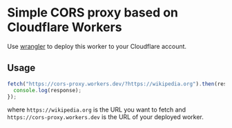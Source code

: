# Simple CORS proxy based on Cloudflare Workers

Use [wrangler](https://www.npmjs.com/package/wrangler) to deploy this worker to your Cloudflare account.

## Usage

```typescript
fetch("https://cors-proxy.workers.dev/?https://wikipedia.org").then(response => {
  console.log(response);
});
```

where `https://wikipedia.org` is the URL you want to fetch and `https://cors-proxy.workers.dev` is the URL of your deployed worker.
